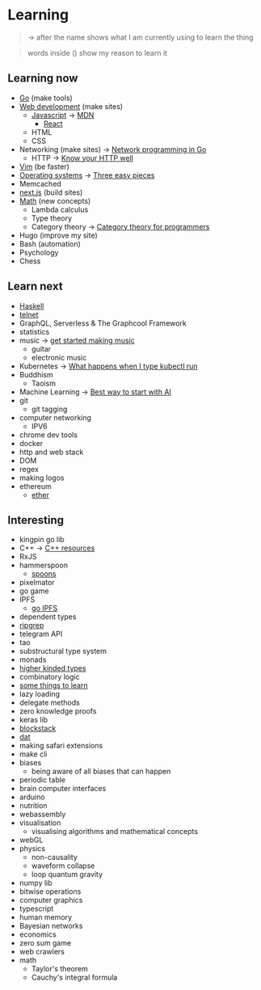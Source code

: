 # Learning
> -\> after the name shows what I am currently using to learn the thing

> words inside () show my reason to learn it

## Learning now
- [Go](../programming-languages/go/Go.md) (make tools)
- [Web development](../web/Web.md) (make sites)
	- [Javascript](../programming-languages/Javascript.md) -\> [MDN](https://developer.mozilla.org/en-US/docs/Web/JavaScript/A_re-introduction_to_JavaScript)
		- [React](../web/react/React.md)
	- HTML
	- CSS
- Networking (make sites) -\> [Network programming in Go](http://tumregels.github.io/Network-Programming-with-Go/)
	- HTTP -\> [Know your HTTP well](https://github.com/for-GET/know-your-http-well)
- [Vim](../text-editors/Vim.md) (be faster)
- [Operating systems](../operating-systems/operating-systems.md) -\> [Three easy pieces](http://pages.cs.wisc.edu/~remzi/OSTEP/)
- Memcached
- [next.js](https://learnnextjs.com/basics/getting-started) (build sites)
- [Math](../math/Math.md) (new concepts)
	- Lambda calculus
	- Type theory 
	- Category theory -\> [Category theory for programmers](https://github.com/hmemcpy/milewski-ctfp-pdf)
- Hugo (improve my site) 
- Bash (automation)
- Psychology
- Chess

## Learn next
- [Haskell](../programming-languages/Haskell.md) 
- [telnet](http://www.wikiwand.com/en/Telnet)
- GraphQL, Serverless & The Graphcool Framework
- statistics
- music -\> [get started making music](https://learningmusic.ableton.com/)
	- guitar 
	- electronic music
- Kubernetes -\> [What happens when I type kubectl run](https://github.com/jamiehannaford/what-happens-when-k8s)
- Buddhism
	- Taoism
- Machine Learning -\> [Best way to start with AI](https://news.ycombinator.com/item?id=15689399) 
- git
	- git tagging
- computer networking
	- IPV6
- chrome dev tools
- docker
- http and web stack
- DOM
- regex
- making logos
- ethereum
	- [ether](http://www.ethdocs.org/en/latest/frequently-asked-questions/frequently-asked-questions.html#what-is-ethereum)

## Interesting
- kingpin go lib
- C++ -\> [C++ resources](https://github.com/MattPD/cpplinks)
- RxJS
- hammerspoon
	- [spoons](https://github.com/Hammerspoon/hammerspoon/blob/master/SPOONS.md#what-is-a-spoon)
- pixelmator
- go game
- IPFS
	- [go IPFS](https://dist.ipfs.io/#go-ipfs)
- dependent types
- [ripgrep](https://github.com/BurntSushi/ripgrep)
- telegram API
- tao
- substructural type system
- monads
- [higher kinded types](https://stackoverflow.com/questions/6246719/what-is-a-higher-kinded-type-in-scala)
- combinatory logic
- [some things to learn](https://github.com/mattjegan/learn)
- lazy loading
- delegate methods
- zero knowledge proofs
- keras lib
- [blockstack](https://github.com/blockstack/blockstack-core)
- [dat](https://github.com/datproject/dat)
- making safari extensions 
- make cli
- biases 
	- being aware of all biases that can happen
- periodic table
- brain computer interfaces
- arduino
- nutrition
- webassembly
- visualisation 
	- visualising algorithms and mathematical concepts
- webGL
- physics
	- non-causality
	- waveform collapse
	- loop quantum gravity
- numpy lib
- bitwise operations
- computer graphics
- typescript
- human memory
- Bayesian networks
- economics
- zero sum game
- web crawlers
- math
	- Taylor's theorem
	- Cauchy's integral formula